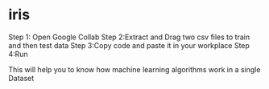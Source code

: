 # iris
Step 1: Open  Google Collab 
Step 2:Extract and Drag two csv files to train and then test data
Step 3:Copy code and paste it in your workplace
Step 4:Run


This will help you to know how machine learning algorithms work in a single Dataset
